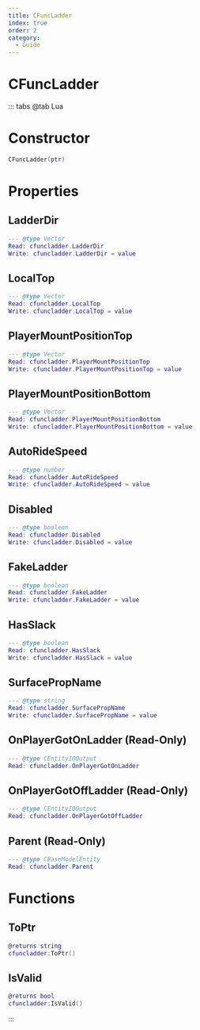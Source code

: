 ```yaml
---
title: CFuncLadder
index: true
order: 2
category:
  - Guide
---
```


# CFuncLadder

::: tabs
@tab Lua
# Constructor
```lua
CFuncLadder(ptr)
```
# Properties
## LadderDir 
```lua
--- @type Vector
Read: cfuncladder.LadderDir
Write: cfuncladder.LadderDir = value
```
## LocalTop 
```lua
--- @type Vector
Read: cfuncladder.LocalTop
Write: cfuncladder.LocalTop = value
```
## PlayerMountPositionTop 
```lua
--- @type Vector
Read: cfuncladder.PlayerMountPositionTop
Write: cfuncladder.PlayerMountPositionTop = value
```
## PlayerMountPositionBottom 
```lua
--- @type Vector
Read: cfuncladder.PlayerMountPositionBottom
Write: cfuncladder.PlayerMountPositionBottom = value
```
## AutoRideSpeed 
```lua
--- @type number
Read: cfuncladder.AutoRideSpeed
Write: cfuncladder.AutoRideSpeed = value
```
## Disabled 
```lua
--- @type boolean
Read: cfuncladder.Disabled
Write: cfuncladder.Disabled = value
```
## FakeLadder 
```lua
--- @type boolean
Read: cfuncladder.FakeLadder
Write: cfuncladder.FakeLadder = value
```
## HasSlack 
```lua
--- @type boolean
Read: cfuncladder.HasSlack
Write: cfuncladder.HasSlack = value
```
## SurfacePropName 
```lua
--- @type string
Read: cfuncladder.SurfacePropName
Write: cfuncladder.SurfacePropName = value
```
## OnPlayerGotOnLadder (Read-Only)
```lua
--- @type CEntityIOOutput
Read: cfuncladder.OnPlayerGotOnLadder
```
## OnPlayerGotOffLadder (Read-Only)
```lua
--- @type CEntityIOOutput
Read: cfuncladder.OnPlayerGotOffLadder
```
## Parent (Read-Only)
```lua
--- @type CBaseModelEntity
Read: cfuncladder.Parent
```
# Functions
## ToPtr
```lua
@returns string
cfuncladder:ToPtr()
```
## IsValid
```lua
@returns bool
cfuncladder:IsValid()
```

:::